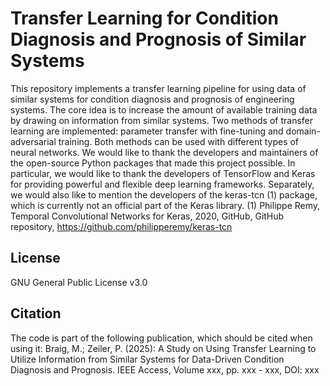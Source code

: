 # Transfer Learning for Condition Diagnosis and Prognosis of Similar Systems
This repository implements a transfer learning pipeline for using data of similar systems for condition diagnosis and prognosis of engineering systems. 
The core idea is to increase the amount of available training data by drawing on information from similar systems. Two methods of transfer learning are implemented: parameter transfer with fine-tuning and domain-adversarial training. Both methods can be used with different types of neural networks.
We would like to thank the developers and maintainers of the open-source Python packages that made this project possible. In particular, we would like to thank the developers of TensorFlow and Keras for providing powerful and flexible deep learning frameworks. Separately, we would also like to mention the developers of the keras-tcn (1) package, which is currently not an official part of the Keras library.
(1) Philippe Remy, Temporal Convolutional Networks for Keras, 2020, GitHub, GitHub repository, https://github.com/philipperemy/keras-tcn

## License
GNU General Public License v3.0
## Citation
The code is part of the following publication, which should be cited when using it:
Braig, M.; Zeiler, P. (2025): A Study on Using Transfer Learning to Utilize Information from Similar Systems for Data-Driven Condition Diagnosis and Prognosis. IEEE Access, Volume xxx, pp. xxx - xxx, DOI: xxx

